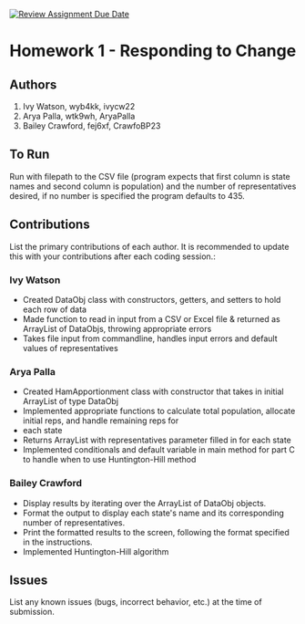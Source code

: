 [![Review Assignment Due Date](https://classroom.github.com/assets/deadline-readme-button-22041afd0340ce965d47ae6ef1cefeee28c7c493a6346c4f15d667ab976d596c.svg)](https://classroom.github.com/a/6ISjSmU1)
# Homework 1 - Responding to Change

## Authors
1) Ivy Watson, wyb4kk, ivycw22
2) Arya Palla, wtk9wh, AryaPalla
3) Bailey Crawford, fej6xf, CrawfoBP23

## To Run

Run with filepath to the CSV file (program expects that first column is state names and second column is population) and the number of representatives desired, if no number is specified the program defaults to 435. 

## Contributions

List the primary contributions of each author. It is recommended to update this with your contributions after each coding session.:

### Ivy Watson

* Created DataObj class with constructors, getters, and setters to hold each row of data
* Made function to read in input from a CSV or Excel file & returned as ArrayList of DataObjs, throwing appropriate errors
* Takes file input from commandline, handles input errors and default values of representatives

### Arya Palla

* Created HamApportionment class with constructor that takes in initial ArrayList of type DataObj
* Implemented appropriate functions to calculate total population, allocate initial reps, and handle remaining reps for 
* each state
* Returns ArrayList with representatives parameter filled in for each state
* Implemented conditionals and default variable in main method for part C to handle when to use Huntington-Hill method

### Bailey Crawford

* Display results by iterating over the ArrayList of DataObj objects.
* Format the output to display each state's name and its corresponding number of representatives.
* Print the formatted results to the screen, following the format specified in the instructions.
* Implemented Huntington-Hill algorithm

## Issues

List any known issues (bugs, incorrect behavior, etc.) at the time of submission.
